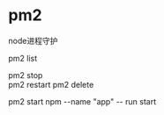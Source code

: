 # pm2

node进程守护

pm2 list

pm2 stop    
pm2 restart
pm2 delete

pm2 start npm --name "app" -- run start
